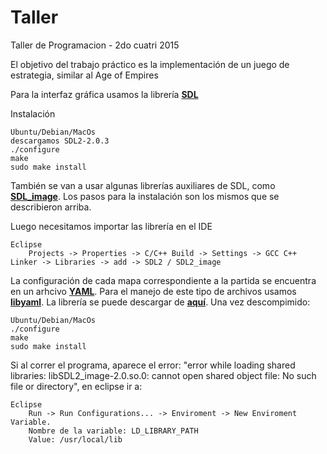 # Taller
Taller de Programacion - 2do cuatri 2015

El objetivo del trabajo práctico es la implementación de un juego de estrategia, similar al Age of Empires

Para la interfaz gráfica usamos la librería [**SDL**](https://www.libsdl.org/download-2.0.php)

Instalación
```	
Ubuntu/Debian/MacOs
descargamos SDL2-2.0.3
./configure
make
sudo make install
```

También se van a usar algunas librerías auxiliares de SDL, como [**SDL_image**](https://www.libsdl.org/projects/SDL_image/). Los pasos para la instalación son los mismos que se describieron arriba.

Luego necesitamos importar las librería en el IDE
```
Eclipse
	Projects -> Properties -> C/C++ Build -> Settings -> GCC C++ Linker -> Libraries -> add -> SDL2 / SDL2_image 
```

La configuración de cada mapa correspondiente a la partida se encuentra en un arhcivo [**YAML**](http://yaml.org/). Para el manejo de este tipo de archivos usamos [**libyaml**](http://pyyaml.org/wiki/LibYAML). La librería se puede descargar de [**aquí**](http://pyyaml.org/download/libyaml/). Una vez descompimido:
```
Ubuntu/Debian/MacOs
./configure
make
sudo make install
```

Si al correr el programa, aparece el error: "error while loading shared libraries:
libSDL2_image-2.0.so.0: cannot open shared object file: No such file or directory", en eclipse ir a:
```
Eclipse
	Run -> Run Configurations... -> Enviroment -> New Enviroment Variable. 
	Nombre de la variable: LD_LIBRARY_PATH
	Value: /usr/local/lib
```
